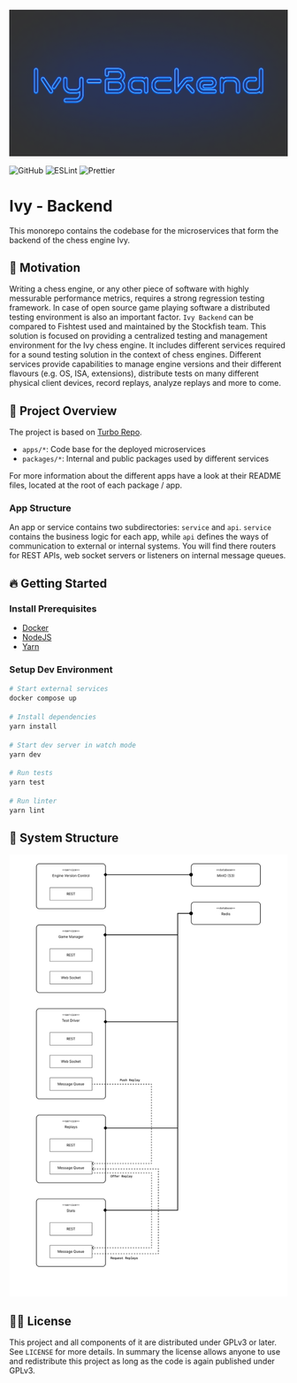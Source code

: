 <p>
    <img src="./docs/assets/cover.png" alt="Ivy Backend Cover" />
</p>

<p>
    <img alt="GitHub" src="https://img.shields.io/github/license/HenrikThoroe/ivy-backend?style=for-the-badge">
    <img alt="ESLint" src="https://img.shields.io/badge/code%20style-standard-brightgreen.svg?style=for-the-badge">
    <img alt="Prettier" src="https://img.shields.io/badge/code_style-prettier-ff69b4.svg?style=for-the-badge"></a>
</p>

# Ivy - Backend

This monorepo contains the codebase for the microservices that form
the backend of the chess engine Ivy.

## 🎉 Motivation

Writing a chess engine, or any other piece of software with highly messurable performance metrics, requires a strong regression testing framework.
In case of open source game playing software a distributed testing environment is also an important factor.
`Ivy Backend` can be compared to Fishtest used and maintained by the Stockfish team. This solution is focused on providing
a centralized testing and management environment for the Ivy chess engine. It includes different services required for a sound testing
solution in the context of chess engines. Different services provide capabilities to manage engine versions and their different flavours (e.g. OS, ISA, extensions),
distribute tests on many different physical client devices, record replays, analyze replays and more to come.

## 📖 Project Overview

The project is based on [Turbo Repo](https://turbo.build).

- `apps/*`: Code base for the deployed microservices
- `packages/*`: Internal and public packages used by different services

For more information about the different apps have a look at their
README files, located at the root of each package / app.

### App Structure

An app or service contains two subdirectories: `service` and `api`. `service` contains the business logic
for each app, while `api` defines the ways of communication to external or internal systems. You will find
there routers for REST APIs, web socket servers or listeners on internal message queues.

## 🔥 Getting Started

### Install Prerequisites

- [Docker](https://www.docker.com/products/docker-desktop/)
- [NodeJS](https://nodejs.org/en/download)
- [Yarn](https://classic.yarnpkg.com/en/)

### Setup Dev Environment

```sh
# Start external services
docker compose up

# Install dependencies
yarn install

# Start dev server in watch mode
yarn dev

# Run tests
yarn test

# Run linter
yarn lint
```

## 🧱 System Structure

<p>
    <img src="./docs/assets/distribution.svg" alt="Distribution Diagram" />
</p>

## 🧑‍⚖️ License

This project and all components of it are distributed under GPLv3 or later.
See `LICENSE` for more details. In summary the license allows anyone to use and redistribute
this project as long as the code is again published under GPLv3.
